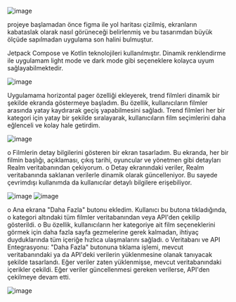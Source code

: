 ![image](https://github.com/user-attachments/assets/75bbc9bf-2bb4-487d-972a-8671f2735f85)

projeye başlamadan önce figma ile yol haritası çizilmiş, ekranların kabataslak olarak nasıl görüneceği belirlenmiş ve bu tasarımdan büyük ölçüde sapılmadan uygulama son halini bulmuştur.

Jetpack Compose ve Kotlin teknolojileri kullanılmıştır.
Dinamik renklendirme ile uygulamam light mode ve dark mode gibi seçeneklere kolayca uyum sağlayabilmektedir.

![image](https://github.com/user-attachments/assets/64239fb0-0523-4d60-bada-e91d9513c6ec)

Uygulamama horizontal pager özelliği ekleyerek, trend filmleri dinamik bir şekilde ekranda göstermeye başladım. Bu özellik, kullanıcıların filmler arasında yatay kaydırarak geçiş yapabilmesini sağladı. Trend filmleri her bir kategori için yatay bir şekilde sıralayarak, kullanıcıların film seçimlerini daha eğlenceli ve kolay hale getirdim.

![image](https://github.com/user-attachments/assets/b2f4cedb-3175-4a48-ac50-65d3d95fe59a)

o	Filmlerin detay bilgilerini gösteren bir ekran tasarladım. Bu ekranda, her bir filmin başlığı, açıklaması, çıkış tarihi, oyuncular ve yönetmen gibi detayları Realm veritabanından çekiyorum.
o	Detay ekranındaki veriler, Realm veritabanında saklanan verilerle dinamik olarak güncelleniyor. Bu sayede çevrimdışı kullanımda da kullanıcılar detaylı bilgilere erişebiliyor.

![image](https://github.com/user-attachments/assets/8396c5a9-256d-4906-a91c-01e7d40e7582)
![image](https://github.com/user-attachments/assets/774c86df-47c2-4518-aceb-c7b71c79036f)

o	Ana ekrana "Daha Fazla" butonu ekledim. Kullanıcı bu butona tıkladığında, o kategori altındaki tüm filmler veritabanından veya API'den çekilip gösterildi.
o	Bu özellik, kullanıcıların her kategoriye ait film seçeneklerini görmek için daha fazla sayfa gezmelerine gerek kalmadan, ihtiyaç duyduklarında tüm içeriğe hızlıca ulaşmalarını sağladı.
o	Veritabanı ve API Entegrasyonu: "Daha Fazla" butonuna tıklama işlemi, mevcut veritabanındaki ya da API'deki verilerin yüklenmesine olanak tanıyacak şekilde tasarlandı. Eğer veriler zaten yüklenmişse, mevcut veritabanındaki içerikler çekildi. Eğer veriler güncellenmesi gereken verilerse, API'den çekilmeye devam etti.

![image](https://github.com/user-attachments/assets/a7fe9861-0c8e-48cd-b30b-21ff3dc6ec6b)
